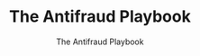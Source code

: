 ---
title: "The Antifraud Playbook"
subtitle: "The Antifraud Playbook"
doc_link: ../assets/files/Interactive-Treasury-Playbook.pdf
layout: resources-landing
filters: payment-integrity playbook omb 20185
---